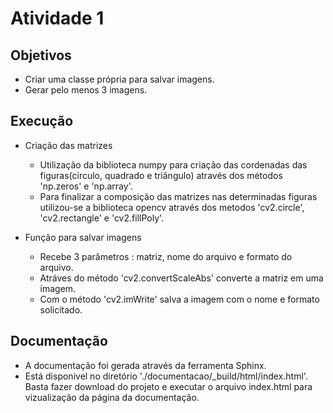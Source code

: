 # Atividade 1 
## Objetivos
- Criar uma classe própria para salvar imagens.
- Gerar pelo menos 3 imagens.

## Execução
- Criação das matrizes
  - Utilização da biblioteca numpy para criação das cordenadas das figuras(circulo, quadrado e triângulo) através dos métodos 'np.zeros' e 'np.array'.
  - Para finalizar a composição das matrizes nas determinadas figuras utilizou-se a biblioteca opencv através dos metodos 'cv2.circle', 'cv2.rectangle' e 'cv2.fillPoly'.
 
- Função para salvar imagens
  - Recebe 3 parâmetros : matriz, nome do arquivo e formato do arquivo.
  - Atráves do método 'cv2.convertScaleAbs' converte a matriz em uma imagem.
  - Com o método 'cv2.imWrite' salva a imagem com o nome e formato solicitado.
 
## Documentação
- A documentação foi gerada através da ferramenta Sphinx.
- Está disponivel no diretório './documentacao/_build/html/index.html'. Basta fazer download do projeto e executar o arquivo index.html para vizualização da página da documentação.




